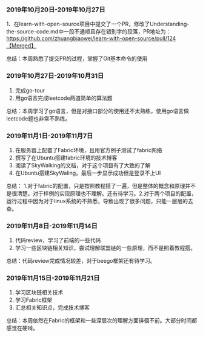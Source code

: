 ### 2019年10月20日-2019年10月27日

1、在learn-with-open-source项目中提交了一个PR，修改了Understanding-the-source-code.md中一段不通顺且存在错别字的段落，PR地址为：https://github.com/zhuangbiaowei/learn-with-open-source/pull/124【Merged】

总结：本周熟悉了提交PR的过程，掌握了Git基本命令的使用

### 2019年10月27日-2019年10月31日

1. 完成go-tour
2. 用go语言完成leetcode两道简单的算法题

总结：本周学习了go语言，但是对接口部分的使用还不太熟练，使用go语言做leetcode题也非常不熟练。

### 2019年11月1日-2019年11月7日

1. 在服务器上配置了Fabric环境，且用官方例子测试了fabric网络
2. 撰写了在Ubuntu搭建fabric环境的技术博客
3. 阅读了SkyWalking的文档，对于这个项目有了大致的了解
4. 在Ubuntu搭建SkyWaling，最后一步显示成功但是登录不上UI

总结：
1.对于fabric的配置，只是按照教程搭了一遍，但是整体的概念和原理并不是很清楚。对于样例的实现原理也不理解。还有待学习。2.对于两个项目的配置，运行过程中因为对于linux系统的不熟悉，导致出现了很多问题，只能一层层的去查。

### 2019年11月8日-2019年11月14日

1. 代码review，学习了前端的一些代码
2. 学习一些区块链相关知识，尝试理解联盟链的一些原理，而不是照着教程搭。

总结：代码review完成情况较差，对于beego框架还有待学习。

### 2019年11月15日-2019年11月21日

1. 学习区块链相关技术
2. 学习Fabric框架
3. 汇总相关知识点，完成技术博客

总结：本周依然在Fabric的框架和一些深层次的理解方面徘徊不前。大部分时间都感觉在硬啃。







